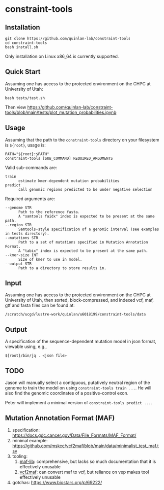 # constraint-tools

## Installation

```
git clone https://github.com/quinlan-lab/constraint-tools
cd constraint-tools
bash install.sh 
```
Only installation on Linux x86_64 is currently supported.

## Quick Start 

Assuming one has access to the protected environment on the CHPC at University of Utah: 

```
bash tests/test.sh
```

Then view https://github.com/quinlan-lab/constraint-tools/blob/main/tests/plot_mutation_probabilities.ipynb
 
## Usage

Assuming that the path to the `constraint-tools` directory on your filesystem is `${root}`, usage is:

```
PATH="${root}:$PATH"
constraint-tools [SUB_COMMAND] REQUIRED_ARGUMENTS
```

Valid sub-commands are: 

```
train 
      estimate kmer-dependent mutation probabilities 
predict
      call genomic regions predicted to be under negative selection 
```

Required arguments are:

```
--genome STR
      Path to the reference fasta. 
      A "samtools faidx" index is expected to be present at the same path. 
--region STR 
      Samtools-style specification of a genomic interval (see examples in tests directory).
--mutations STR 
      Path to a set of mutations specified in Mutation Annotation Format.
      A "tabix" index is expected to be present at the same path.
--kmer-size INT
      Size of kmer to use in model. 
--output STR 
      Path to a directory to store results in. 
```

## Input 

Assuming one has access to the protected environment on the CHPC at University of Utah, 
then sorted, block-compressed, and indexed vcf, maf, gtf and fasta files can be found at: 

```
/scratch/ucgd/lustre-work/quinlan/u6018199/constraint-tools/data
```

## Output 

A specification of the sequence-dependent mutation model in json format, viewable using, e.g., 
```
${root}/bin/jq . <json file> 
```

## TODO 

Jason will manually select a contiguous, putatively neutral region of the genome to train the model on using
`constraint-tools train ...`. He will also find the genomic coordinates of a positive-control exon. 

Peter will implement a minimal version of `constraint-tools predict ...`. 

## Mutation Annotation Format (MAF) 

1. specification: https://docs.gdc.cancer.gov/Data/File_Formats/MAF_Format/
2. minimal example: https://github.com/mskcc/vcf2maf/blob/main/data/minimalist_test_maf.tsv
3. tooling: 
    1. [maf-lib](https://github.com/NCI-GDC/maf-lib): comprehensive, but lacks so much documentation that it is effectively unusable
    2. [vcf2maf](https://github.com/mskcc/vcf2maf): can convert maf to vcf, but reliance on vep makes tool effectively unusable
4. gotchas: https://www.biostars.org/p/69222/


